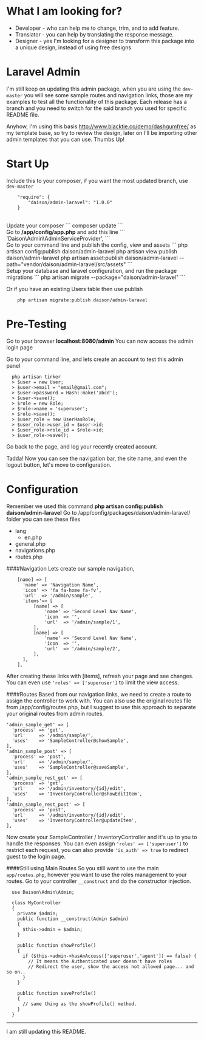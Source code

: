 # What I am looking for?
<ul>
  <li>Developer - who can help me to change, trim, and to add feature.</li>
  <li>Translator - you can help by translating the response message.</li>
  <li>Designer - yes I'm looking for a designer to transform this package into a unique design, instead of using free designs</li>
</ul>

# Laravel Admin
I'm still keep on updating this admin package, when you are using the ``dev-master`` you will see some sample routes and navigation links, those are my examples to test all the functionality of this package. Each release has a branch and you need to switch for the said branch you used for specific README file.

Anyhow, I'm using this basis <a href="http://www.blacktie.co/demo/dashgumfree/">http://www.blacktie.co/demo/dashgumfree/</a> as my template base, so try to review the design, later on I'll be importing other admin templates that you can use. Thumbs Up!


# Start Up
Include this to your composer, if you want the most updated branch, use ``dev-master``
```
  	"require": {
  		"daison/admin-laravel": "1.0.0"
  	}
```


<br>
Update your composer
```
    composer update
```
<br>
Go to <b>/app/config/app.php</b> and add this line
```
    'Daison\Admin\AdminServiceProvider',
```
<br>
Go to your command line and publish the config, view and assets
```
    php artisan config:publish daison/admin-laravel
    php artisan view:publish daison/admin-laravel
    php artisan asset:publish daison/admin-laravel --path="vendor/daison/admin-laravel/src/assets"
```
<br>
Setup your database and laravel configuration, and run the package migrations
```
    php artisan migrate --package="daison/admin-laravel"
```

Or if you have an existing Users table then use publish
```
    php artisan migrate:publish daison/admin-laravel
```

# Pre-Testing
Go to your browser <b>localhost:8080/admin</b>
  You can now access the admin login page
  
  Go to your command line, and lets create an account to test this admin panel
  ```
    php artisan tinker
    > $user = new User;
    > $user->email = "email@gmail.com";
    > $user->password = Hash::make('abcd');
    > $user->save();
    > $role = new Role;
    > $role->name = 'superuser';
    > $role->save();
    > $user_role = new UserHasRole;
    > $user_role->user_id = $user->id;
    > $user_role->role_id = $role->id;
    > $user_role->save();
  ```

  Go back to the page, and log your recently created account.
  
  Tadda! Now you can see the navigation bar, the site name, and even the logout button, let's move to configuration.

# Configuration
Remember we used this command <b>php artisan config:publish daison/admin-laravel</b>
Go to /app/config/packages/daison/admin-laravel/ folder
you can see these files
  <ul>
    <li>lang
      <ul>
        <li>en.php</li>
      </ul>
    </li>
    <li>general.php</li>
    <li>navigations.php</li>
    <li>routes.php</li>
  </ul>

####Navigation
Lets create our sample navigation,
```
    [name] => [
      'name' => 'Navigation Name',
      'icon' => 'fa fa-home fa-fv',
      'url'  => '/admin/sample',
      'items'=> [
          [name] => [
              'name' => 'Second Level Nav Name',
              'icon  => '',
              'url'  => '/admin/sample/1',
          ],
          [name] => [
              'name' => 'Second Level Nav Name',
              'icon  => '',
              'url'  => '/admin/sample/2',
          ],
      ],
    ],
```
After creating these links with [items], refresh your page and see changes. You can even use ``'roles' => ['superuser']`` to limit the view access.

####Routes
Based from our navigation links, we need to create a route to assign the controller to work with. You can also use the original routes file from /app/config/routes.php, but I suggest to use this approach to separate your original routes from admin routes.
  ```
  'admin_sample_get' => [
    'process' => 'get',
    'url'     => '/admin/sample/',
    'uses'    => 'SampleController@showSample',
  ],
  'admin_sample_post' => [
    'process' => 'post',
    'url'     => '/admin/sample/',
    'uses'    => 'SampleController@saveSample',
  ],
  'admin_sample_rest_get' => [
    'process' => 'get',
    'url'     => '/admin/inventory/{id}/edit',
    'uses'    => 'InventoryController@showEditItem',
  ],
  'admin_sample_rest_post' => [
    'process' => 'post',
    'url'     => '/admin/inventory/{id}/edit',
    'uses'    => 'InventoryController@updateItem',
  ],
  ```
  Now create your SampleController / InventoryController and it's up to you to handle the responses. You can even assign ``'roles' => ['superuser']`` to restrict each request, you can also provide ``'is_auth' => true`` to redirect guest to the login page.


####Still using Main Routes
  So you still want to use the main `app/routes.php`, however you want to use the roles management to your routes.
Go to your controller `__construct` and do the constructor injection.

```
  use Daison\Admin\Admin;
  
  class MyController
  {
    private $admin;
    public function __construct(Admin $admin)
    {
      $this->admin = $admin;
    }
    
    public function showProfile()
    {
      if ($this->admin->hasAnAccess(['superuser','agent']) == false) {
        // It means the Authenticated user doesn't have roles
        // Redirect the user, show the access not allowed page... and so on..
      }
    }
    
    public function saveProfile()
    {
      // same thing as the showProfile() method.
    }
  }
```


------------------------------------------------------------------------------------------
I am still updating this README.
